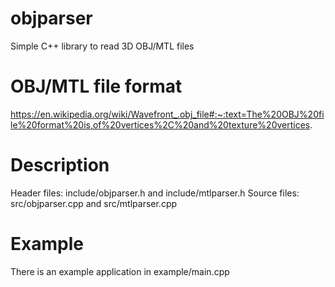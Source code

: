 # objparser
Simple C++ library to read 3D OBJ/MTL files

# OBJ/MTL file format
https://en.wikipedia.org/wiki/Wavefront_.obj_file#:~:text=The%20OBJ%20file%20format%20is,of%20vertices%2C%20and%20texture%20vertices.

# Description

Header files: include/objparser.h and include/mtlparser.h
Source files: src/objparser.cpp and src/mtlparser.cpp

# Example

There is an example application in example/main.cpp